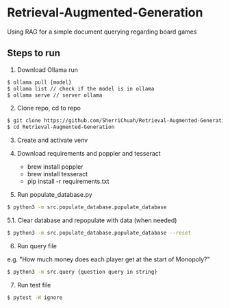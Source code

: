 # Retrieval-Augmented-Generation
Using RAG for a simple document querying regarding board games




## Steps to run
1. Download Ollama run

```bash
$ ollama pull {model}
$ ollama list // check if the model is in ollama
$ ollama serve // server ollama
```

2. Clone repo, cd to repo
```bash
$ git clone https://github.com/SherriChuah/Retrieval-Augmented-Generation.git
$ cd Retrieval-Augmented-Generation
```

3. Create and activate venv

4. Download requirements and poppler and tesseract
    - brew install poppler
    - brew install tesseract
    - pip install -r requirements.txt


5. Run populate_database.py
```bash
$ python3 -m src.populate_database.populate_database
```

5.1. Clear database and repopulate with data (when needed)
```bash
$ python3 -m src.populate_database.populate_database --reset
```

6. Run query file

e.g. "How much money does each player get at the start of Monopoly?"
```bash
$ python3 -m src.query {question query in string}
```

7. Run test file
```bash
$ pytest -W ignore
```
